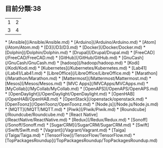 ## 目前分類:38
<table>
  <tr>
    <td>
    1
    </td>
    <td>
    2
    </td>
  </tr>
  <tr>
    <td>
    3
    </td>
    <td>
    4
    </td>
  </tr>
</table>  
* [Ansible](/Ansible/Ansible.md)
* [Arduino](/Arduino/Arduino.md)
* [Atom](/Atom/Atom.md)
* [D3](/D3/D3.md)  
* [Docker](/Docker/Docker.md) 
* [Dolphin](/Dolphin/Dolphin.md)  
* [Drupal](/Drupal/Drupal.md) 
* [FreeCAD](/FreeCAD/FreeCAD.md)
* [GitHub](/GitHub/GitHub.md) 
* [GnuCash](/GnuCash/GnuCash.md)
* [hadoop](/hadoop/hadoop.md)  
* [Kodi](/Kodi/Kodi.md)
* [Kubernetes](/Kubernetes/Kubernetes.md)
* [Lab41](/Lab41/Lab41.md)
* [LibreOffice](/LibreOffice/LibreOffice.md)
* [Marathon](/Marathon/Marathon.md)  
* [Mattermost](/Mattermost/Mattermost.md)  
* [Mesos](/Mesos/Mesos.md)
* [MVC Apps](/MVCApps/MVCApps.md)
* [MyCollab](/MyCollab/MyCollab.md)
* [OpenAPS](/OpenAPS/OpenAPS.md)  
* [OpenDaylight](/OpenDaylight/OpenDaylight.md)
* [OpenHAB](/OpenHAB/OpenHAB.md)
* [OpenStack](/openstack/openstack.md)
* [OpenToonz](/OpenToonz/OpenToonz.md)
* [Node.js](/Node.js/Node.js.md)
* [MQTT](/MQTT/MQTT.md)
* [Piwik](/Piwik/Piwik.md)
* [Roundcube](/Roundcube/Roundcube.md)
* [React Native](/ReactNative/ReactNative.md)
* [Redux](/Redux/Redux.md)
* [Sonoff](/Sonoff/Sonoff.md)
* [SugarCRM](/SugarCRM/SugarCRM.md) 
* [Swift](/Swift/Swift.md)
* [Vagrant](/Vagrant/Vagrant.md)
* [Taiga](/Taiga/Taiga.md)
* [TensorFlow](/TensorFlow/TensorFlow.md)
* [TopPackagesRoundup](/TopPackagesRoundup/TopPackagesRoundup.md)
